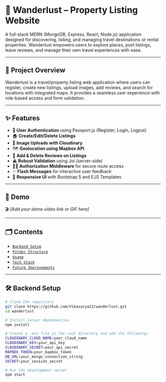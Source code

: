 # 🏡 Wanderlust – Property Listing Website

A full-stack MERN (MongoDB, Express, React, Node.js) application designed for discovering, listing, and managing travel destinations or rental properties. Wanderlust empowers users to explore places, post listings, leave reviews, and manage their own travel experiences with ease.



---

## 📌 Project Overview

Wanderlust is a travel/property listing web application where users can register, create new listings, upload images, add reviews, and search for locations with integrated maps. It provides a seamless user experience with role-based access and form validation.

---

## ✨ Features

- 🔐 **User Authentication** using Passport.js (Register, Login, Logout)
- 🏠 **Create/Edit/Delete Listings**
- 📸 **Image Uploads with Cloudinary**
- 🗺️ **Geolocation using Mapbox API**
- 💬 **Add & Delete Reviews on Listings**
- ⚠️ **Robust Validation** using Joi (server-side)
- 🧑‍💻 **Authorization Middleware** for secure route access
- ✨ **Flash Messages** for interactive user feedback
- 📱 **Responsive UI** with Bootstrap 5 and EJS Templates

---

## 🎥 Demo

🎬 *[Add your demo video link or GIF here]*

---

## 🗂️ Contents

- [`Backend Setup`](#🛠️-backend-setup)
- [`Folder Structure`](#📁-folder-structure)
- [`Usage`](#🚀-usage)
- [`Tech Stack`](#🧰-tech-stack)
- [`Future Improvements`](#🧠-future-improvements)

---

## 🛠️ Backend Setup

```bash
# Clone the repository
git clone https://github.com/Vikasarya13/wanderlust.git
cd wanderlust

# Install server dependencies
npm install

# Create a .env file in the root directory and add the following:
CLOUDINARY_CLOUD_NAME=your_cloud_name
CLOUDINARY_KEY=your_api_key
CLOUDINARY_SECRET=your_api_secret
MAPBOX_TOKEN=your_mapbox_token
DB_URL=your_mongo_connection_string
SECRET=your_session_secret

# Run the development server
npm start

